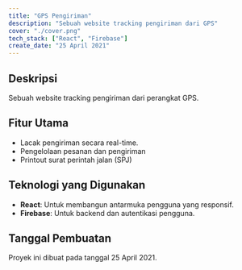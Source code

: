 ```yaml
---
title: "GPS Pengiriman"
description: "Sebuah website tracking pengiriman dari GPS"
cover: "./cover.png"
tech_stack: ["React", "Firebase"]
create_date: "25 April 2021"
---
```


## Deskripsi
Sebuah website tracking pengiriman dari perangkat GPS.

## Fitur Utama

- Lacak pengiriman secara real-time.
- Pengelolaan pesanan dan pengiriman 
- Printout surat perintah jalan (SPJ)

## Teknologi yang Digunakan

- **React**: Untuk membangun antarmuka pengguna yang responsif.
- **Firebase**: Untuk backend dan autentikasi pengguna.

## Tanggal Pembuatan

Proyek ini dibuat pada tanggal 25 April 2021.